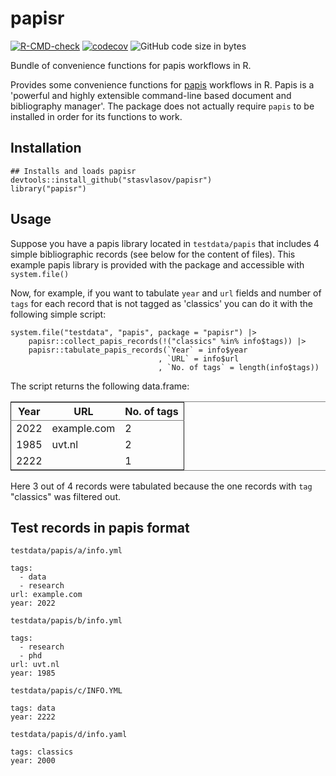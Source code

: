 
# papisr

[![R-CMD-check](https://github.com/stasvlasov/papisr/workflows/R-CMD-check/badge.svg)](https://github.com/stasvlasov/papisr/actions)
[![codecov](https://codecov.io/gh/stasvlasov/papisr/branch/master/graph/badge.svg?token=1HD07SWHSH)](https://codecov.io/gh/stasvlasov/papisr)
![GitHub code size in bytes](https://img.shields.io/github/languages/code-size/stasvlasov/papisr)

Bundle of convenience functions for papis workflows in R.

Provides some convenience functions for [papis](https://github.com/papis/papis) workflows in R. Papis is a 'powerful and highly extensible command-line based document and bibliography manager'. The package does not actually require `papis` to be installed in order for its functions to work.


## Installation

    ## Installs and loads papisr
    devtools::install_github("stasvlasov/papisr")
    library("papisr")


## Usage

Suppose you have a papis library located in `testdata/papis` that includes 4 simple bibliographic records (see below for the content of files). This example papis library is provided with the package and accessible with `system.file()`

Now, for example, if you want to tabulate `year` and `url` fields and number of `tags` for each record that is not tagged as 'classics' you can do it with the following simple script:

    system.file("testdata", "papis", package = "papisr") |>
        papisr::collect_papis_records(!("classics" %in% info$tags)) |>
        papisr::tabulate_papis_records(`Year` = info$year
                                     , `URL` = info$url
                                     , `No. of tags` = length(info$tags))

The script returns the following data.frame:

<table border="2" cellspacing="0" cellpadding="6" rules="groups" frame="hsides">


<colgroup>
<col  class="org-right" />

<col  class="org-left" />

<col  class="org-right" />
</colgroup>
<thead>
<tr>
<th scope="col" class="org-right">Year</th>
<th scope="col" class="org-left">URL</th>
<th scope="col" class="org-right">No. of tags</th>
</tr>
</thead>

<tbody>
<tr>
<td class="org-right">2022</td>
<td class="org-left">example.com</td>
<td class="org-right">2</td>
</tr>


<tr>
<td class="org-right">1985</td>
<td class="org-left">uvt.nl</td>
<td class="org-right">2</td>
</tr>


<tr>
<td class="org-right">2222</td>
<td class="org-left">&#xa0;</td>
<td class="org-right">1</td>
</tr>
</tbody>
</table>

Here 3 out of 4 records were tabulated because the one records with `tag` "classics" was filtered out.


## Test records in papis format

`testdata/papis/a/info.yml`

    tags:
      - data
      - research
    url: example.com
    year: 2022

`testdata/papis/b/info.yml`

    tags:
      - research
      - phd
    url: uvt.nl
    year: 1985

`testdata/papis/c/INFO.YML`

    tags: data
    year: 2222

`testdata/papis/d/info.yaml`

    tags: classics
    year: 2000

